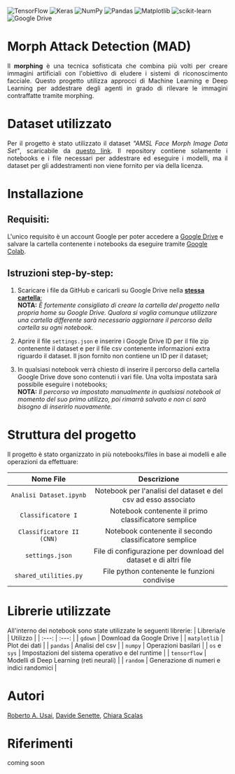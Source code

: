 ![TensorFlow](https://img.shields.io/badge/TensorFlow-%23FF6F00.svg?style=for-the-badge&logo=TensorFlow&logoColor=white)
![Keras](https://img.shields.io/badge/Keras-%23D00000.svg?style=for-the-badge&logo=Keras&logoColor=white)
![NumPy](https://img.shields.io/badge/numpy-%23013243.svg?style=for-the-badge&logo=numpy&logoColor=white)
![Pandas](https://img.shields.io/badge/pandas-%23150458.svg?style=for-the-badge&logo=pandas&logoColor=white)
![Matplotlib](https://img.shields.io/badge/Matplotlib-%23ffffff.svg?style=for-the-badge&logo=Matplotlib&logoColor=black)
![scikit-learn](https://img.shields.io/badge/scikit--learn-%23F7931E.svg?style=for-the-badge&logo=scikit-learn&logoColor=white)
![Google Drive](https://img.shields.io/badge/Google%20Drive-4285F4?style=for-the-badge&logo=googledrive&logoColor=white)

# Morph Attack Detection (MAD)
<p align="justify">Il <b>morphing</b> è una tecnica sofisticata che combina più volti per creare immagini artificiali con l'obiettivo di eludere i sistemi di riconoscimento facciale. Questo progetto utilizza approcci di Machine Learning e Deep Learning per addestrare degli agenti in grado di rilevare le immagini contraffatte tramite morphing. </p>
 
# Dataset utilizzato
<p align="justify">Per il progetto è stato utilizzato il dataset <i>"AMSL Face Morph Image Data Set"</i>, scaricabile da <a href="https://omen.cs.uni-magdeburg.de/disclaimer/index.php">questo link</a>. Il repository contiene solamente i notebooks e i file necessari per addestrare ed eseguire i modelli, ma il dataset per gli addestramenti non viene fornito per via della licenza.</p>

# Installazione
## **Requisiti:**   
L'unico requisito è un account Google per poter accedere a  <a href="https://drive.google.com/">Google Drive</a> e salvare la cartella contenente i notebooks da eseguire tramite <a href="https://colab.research.google.com">Google Colab</a>.     

## **Istruzioni step-by-step:**   
1) Scaricare i file da GitHub e caricarli su Google Drive nella **<u>stessa cartella</u>**;     
 **NOTA:** _È fortemente consigliato di creare la cartella del progetto nella propria home su Google Drive. Qualora si voglia comunque utilizzare una cartella differente sarà necessario aggiornare il percorso della cartella su ogni notebook._

2) Aprire il file `settings.json` e inserire i Google Drive ID per il file zip contenente il dataset e per il file csv contenente informazioni extra riguardo il dataset. Il json fornito non contiene un ID per il dataset;<br>

3) In qualsiasi notebook verrà chiesto di inserire il percorso della cartella Google Drive dove sono contenuti i vari file. Una volta impostata sarà possibile eseguire i notebooks;<br>
 **NOTA:** _Il percorso va impostato manualmente in qualsiasi notebook al momento del suo primo utilizzo, poi rimarrà salvato e non ci sarà bisogno di inserirlo nuovamente._

# Struttura del progetto
Il progetto è stato organizzato in più notebooks/files in base ai modelli e alle operazioni da effettuare:

| Nome File | Descrizione |
| :---: | :---: |
| `Analisi Dataset.ipynb` | Notebook per l'analisi del dataset e del csv ad esso associato |
| `Classificatore I` | Notebook contenente il primo classificatore semplice |
| `Classificatore II (CNN)` | Notebook contenente il secondo classificatore semplice  |       
| `settings.json`| File di configurazione per download del dataset e di altri file |
| `shared_utilities.py`| File python contenente le funzioni condivise |

# Librerie utilizzate
All'interno dei notebook sono state utilizzate le seguenti librerie:
| Libreria/e | Utilizzo |
| :---: | :---: |
| `gdown` | Download da Google Drive |
| `matplotlib` | Plot dei dati |
| `pandas` | Analisi del csv |
| `numpy` | Operazioni basilari |
| `os` e `sys` | Impostazioni del sistema operativo e del runtime |
| `tensorflow` | Modelli di Deep Learning (reti neurali) |
| `random` | Generazione di numeri e indici randomici |

# Autori
<a href="https://github.com/TheRoberto2512">Roberto A. Usai</a>, <a href="https://github.com/postalino">Davide Senette</a>, <a href="https://github.com/Chiaras97">Chiara Scalas</a>

# Riferimenti
coming soon
